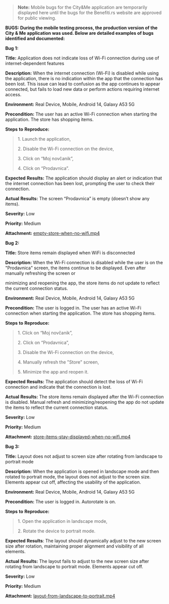 <!-- # Bug Reports -->
> **Note:** Mobile bugs for the City&Me application are temporarily displayed here until the bugs for the Benefiti.rs website are approved for public viewing.

**BUGS:
During the mobile testing process, the production version of the City & Me application was used. Below are detailed examples of bugs identified and documented:**

**Bug** **1:**

**Title:** Application does not indicate loss of Wi-Fi connection during
use of internet-dependent features

**Description:** When the internet connection (Wi-Fi) is disabled while
using the application, there is no indication within the app that the
connection has been lost. This issue can lead to confusion as the app
continues to appear connected, but fails to load new data or perform
actions requiring internet access.

**Environment:** Real Device, Mobile, Android 14, Galaxy A53 5G

**Precondition:** The user has an active Wi-Fi connection when starting
the application. The store has shopping items.

**Steps** **to** **Reproduce:**

> 1\. Launch the application,
>
> 2\. Disable the Wi-Fi connection on the device,
>
> 3\. Click on “Moj novčanik”,
>
> 4\. Click on “Prodavnica”.

**Expected** **Results:** The application should display an alert or
indication that the internet connection has been lost, prompting the
user to check their connection.

**Actual** **Results:** The screen “Prodavnica” is empty (doesn’t show
any items).

**Severity:** Low

**Priority:** Medium

**Attachment:**
[empty-store-when-no-wifi.mp4](https://drive.google.com/file/d/1CULarPkXgBFttGxQ7r6KfM8iAycwVxN3/view?usp=drive_link)

**Bug** **2:**

**Title:** Store items remain displayed when WiFi is disconnected

**Description:** When the Wi-Fi connection is disabled while the user is
on the "Prodavnica" screen, the items continue to be displayed. Even
after manually refreshing the screen or

minimizing and reopening the app, the store items do not update to
reflect the current connection status.

**Environment:** Real Device, Mobile, Android 14, Galaxy A53 5G

**Precondition:** The user is logged in. The user has an active Wi-Fi
connection when starting the application. The store has shopping items.

**Steps** **to** **Reproduce:**

> 1\. Click on “Moj novčanik”,
>
> 2\. Click on “Prodavnica”,
>
> 3\. Disable the Wi-Fi connection on the device,
>
> 4\. Manually refresh the "Store" screen,
>
> 5\. Minimize the app and reopen it.

**Expected** **Results:** The application should detect the loss of
Wi-Fi connection and indicate that the connection is lost.

**Actual** **Results:** The store items remain displayed after the Wi-Fi
connection is disabled. Manual refresh and minimizing/reopening the app
do not update the items to reflect the current connection status.

**Severity:** Low

**Priority:** Medium

**Attachment:**
[store-items-stay-displayed-when-no-wifi.mp4](https://drive.google.com/file/d/1Ce-HKeXJYE3VSZ-nrNZN4XxxTex6M7HB/view?usp=drive_link)

**Bug** **3:**

**Title:** Layout does not adjust to screen size after rotating from
landscape to portrait mode

**Description:** When the application is opened in landscape mode and
then rotated to portrait mode, the layout does not adjust to the screen
size. Elements appear cut off, affecting the usability of the
application.

**Environment:** Real Device, Mobile, Android 14, Galaxy A53 5G

**Precondition:** The user is logged in. Autorotate is on.

**Steps** **to** **Reproduce:**

> 1\. Open the application in landscape mode,
>
> 2\. Rotate the device to portrait mode.

**Expected** **Results**: The layout should dynamically adjust to the
new screen size after rotation, maintaining proper alignment and
visibility of all elements.

**Actual** **Results:** The layout fails to adjust to the new screen
size after rotating from landscape to portrait mode. Elements appear cut
off.

**Severity:** Low

**Priority:** Medium

**Attachment:**
[layout-from-landscape-to-portrait.mp4](https://drive.google.com/file/d/1Dntyz8_4Qm1y3_CUs5ZiWp-moKpz7eaB/view?usp=drive_link)


